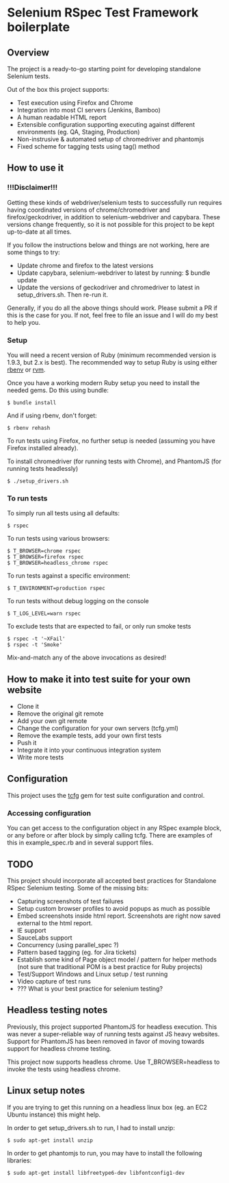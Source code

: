 Selenium RSpec Test Framework boilerplate
=========================================

Overview
--------
The project is a ready-to-go starting point for developing standalone Selenium tests.

Out of the box this project supports:

* Test execution using Firefox and Chrome
* Integration into most CI servers (Jenkins, Bamboo)
* A human readable HTML report
* Extensible configuration supporting executing against different environments (eg. QA, Staging, Production)
* Non-instrusive & automated setup of chromedriver and phantomjs
* Fixed scheme for tagging tests using tag() method


How to use it
-------------

### !!!Disclaimer!!!

Getting these kinds of webdriver/selenium tests to successfully run requires having coordinated versions of chrome/chromedriver and firefox/geckodriver, in addition to selenium-webdriver and capybara.  These versions change frequently, so it is not possible
for this project to be kept up-to-date at all times.

If you follow the instructions below and things are not working, here are some things to try:

* Update chrome and firefox to the latest versions
* Update capybara, selenium-webdriver to latest by running: $ bundle update
* Update the versions of geckodriver and chromedriver to latest in setup_drivers.sh.  Then re-run it.

Generally, if you do all the above things should work.  Please submit a PR if this is the case for you.  If not, feel free to file an issue and I will do my best to help you.

### Setup

You will need a recent version of Ruby (minimum recommended version is 1.9.3, but 2.x is best). The recommended way to setup Ruby is using either [rbenv](https://github.com/sstephenson/rbenv) or [rvm](https://rvm.io/).

Once you have a working modern Ruby setup you need to install the needed gems. Do this using bundle:

    $ bundle install

And if using rbenv, don't forget:

    $ rbenv rehash

To run tests using Firefox, no further setup is needed (assuming you have Firefox installed already).

To install chromedriver (for running tests with Chrome), and PhantomJS (for running tests headlessly)

    $ ./setup_drivers.sh


### To run tests

To simply run all tests using all defaults:

    $ rspec

To run tests using various browsers:

    $ T_BROWSER=chrome rspec
    $ T_BROWSER=firefox rspec
    $ T_BROWSER=headless_chrome rspec

To run tests against a specific environment:

    $ T_ENVIRONMENT=production rspec

To run tests without debug logging on the console

    $ T_LOG_LEVEL=warn rspec


To exclude tests that are expected to fail, or only run smoke tests

    $ rspec -t '~XFail'
    $ rspec -t 'Smoke'

Mix-and-match any of the above invocations as desired!

How to make it into test suite for your own website
---------------------------------------------------

* Clone it
* Remove the original git remote
* Add your own git remote
* Change the configuration for your own servers (tcfg.yml)
* Remove the example tests, add your own first tests
* Push it
* Integrate it into your continuous integration system
* Write more tests


Configuration
-------------

This project uses the [tcfg](https://github.com/rschultheis/tcfg) gem for test suite configuration and control.

### Accessing configuration

You can get access to the configuration object in any RSpec example block, or any before or after block by simply calling tcfg.
There are examples of this in example_spec.rb and in several support files.


TODO
----
This project should incorporate all accepted best practices for Standalone RSpec Selenium testing.
Some of the missing bits:

* Capturing screenshots of test failures
* Setup custom browser profiles to avoid popups as much as possible
* Embed screenshots inside html report.  Screenshots are right now saved external to the html report.
* IE support
* SauceLabs support
* Concurrency (using parallel_spec ?)
* Pattern based tagging (eg. for Jira tickets)
* Establish some kind of Page object model / pattern for helper methods (not sure that traditional POM is a best practice for Ruby projects)
* Test/Support Windows and Linux setup / test running
* Video capture of test runs
* ??? What is your best practice for selenium testing?


Headless testing notes
----------------------
Previously, this project supported PhantomJS for headless execution.  This was never a super-reliable way of running tests against JS heavy websites.  Support for PhantomJS
has been removed in favor of moving towards support for headless chrome testing.

This project now supports headless chrome.  Use T_BROWSER=headless to invoke the
tests using headless chrome.

Linux setup notes
------------------
If you are trying to get this running on a headless linux box (eg. an EC2 Ubuntu instance) this might help.

In order to get setup_drivers.sh to run, I had to install unzip:

    $ sudo apt-get install unzip

In order to get phantomjs to run, you may have to install the following libraries:

    $ sudo apt-get install libfreetype6-dev libfontconfig1-dev
